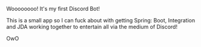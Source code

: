 
Woooooooo! It's my first Discord Bot! 

This is a small app so I can fuck about with getting Spring: Boot, Integration 
and JDA working together to entertain all via the medium of Discord!

OwO
















